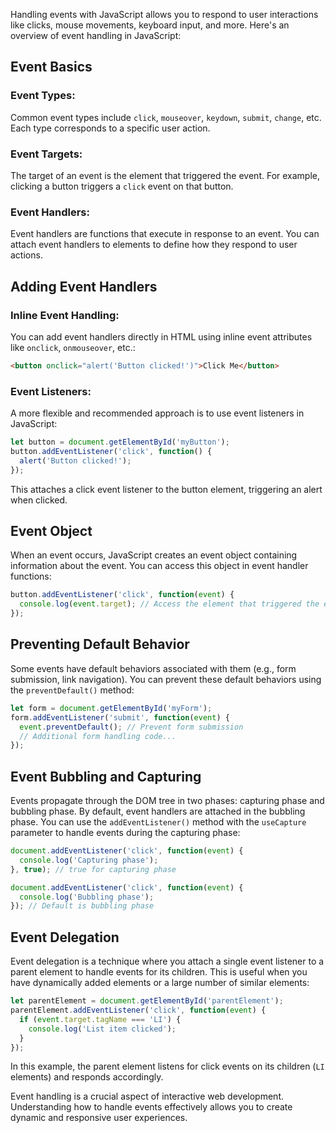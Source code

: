 Handling events with JavaScript allows you to respond to user interactions like clicks, mouse movements, keyboard input, and more. Here's an overview of event handling in JavaScript:

## Event Basics

### Event Types:

Common event types include `click`, `mouseover`, `keydown`, `submit`, `change`, etc. Each type corresponds to a specific user action.

### Event Targets:

The target of an event is the element that triggered the event. For example, clicking a button triggers a `click` event on that button.

### Event Handlers:

Event handlers are functions that execute in response to an event. You can attach event handlers to elements to define how they respond to user actions.

## Adding Event Handlers

### Inline Event Handling:

You can add event handlers directly in HTML using inline event attributes like `onclick`, `onmouseover`, etc.:

```html
<button onclick="alert('Button clicked!')">Click Me</button>
```

### Event Listeners:

A more flexible and recommended approach is to use event listeners in JavaScript:

```javascript
let button = document.getElementById('myButton');
button.addEventListener('click', function() {
  alert('Button clicked!');
});
```

This attaches a click event listener to the button element, triggering an alert when clicked.

## Event Object

When an event occurs, JavaScript creates an event object containing information about the event. You can access this object in event handler functions:

```javascript
button.addEventListener('click', function(event) {
  console.log(event.target); // Access the element that triggered the event
});
```

## Preventing Default Behavior

Some events have default behaviors associated with them (e.g., form submission, link navigation). You can prevent these default behaviors using the `preventDefault()` method:

```javascript
let form = document.getElementById('myForm');
form.addEventListener('submit', function(event) {
  event.preventDefault(); // Prevent form submission
  // Additional form handling code...
});
```

## Event Bubbling and Capturing

Events propagate through the DOM tree in two phases: capturing phase and bubbling phase. By default, event handlers are attached in the bubbling phase. You can use the `addEventListener()` method with the `useCapture` parameter to handle events during the capturing phase:

```javascript
document.addEventListener('click', function(event) {
  console.log('Capturing phase');
}, true); // true for capturing phase

document.addEventListener('click', function(event) {
  console.log('Bubbling phase');
}); // Default is bubbling phase
```

## Event Delegation

Event delegation is a technique where you attach a single event listener to a parent element to handle events for its children. This is useful when you have dynamically added elements or a large number of similar elements:

```javascript
let parentElement = document.getElementById('parentElement');
parentElement.addEventListener('click', function(event) {
  if (event.target.tagName === 'LI') {
    console.log('List item clicked');
  }
});
```

In this example, the parent element listens for click events on its children (`LI` elements) and responds accordingly.

Event handling is a crucial aspect of interactive web development. Understanding how to handle events effectively allows you to create dynamic and responsive user experiences.
